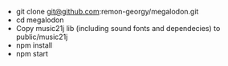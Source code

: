 - git clone git@github.com:remon-georgy/megalodon.git
- cd megalodon
- Copy music21j lib (including sound fonts and dependecies) to public/music21j
- npm install
- npm start

